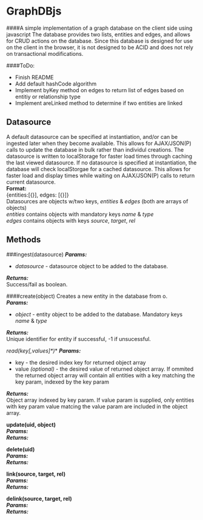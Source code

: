 GraphDBjs
=========

####A simple implementation of a graph database on the client side using javascript
The database provides two lists, entities and edges, and allows for CRUD actions on the database. Since this database is designed for use on the client in the browser, it is not designed to be ACID and does not rely on transactional modifications. 

####ToDo:
+ Finish README
+ Add default hashCode algorithm
+ Implement byKey method on edges to return list of edges based on entitiy or relationship type
+ Implement areLinked method to determine if two entities are linked

Datasource
----------
A default datasource can be specified at instantiation, and/or can be ingested later when they become available. This allows for AJAX/JSON(P) calls to update the database in bulk rather than individul creations. The datasource is written to localStorage for faster load times through caching the last viewed datasource. If no datasource is specified at instantiation, the database will check localStorgae for a cached datasource. This allows for faster load and display times while waiting on AJAX/JSON(P) calls to return current datasource.  
**Format:**  
{entities:[{}], edges: [{}]}  
Datasources are objects w/two keys, *entities* & *edges* (both are arrays of objects)  
*entities* contains objects with mandatory keys *name* & *type*  
*edges* contains objects with keys *source*, *target*, *rel*

Methods
-------
###ingest(datasource)
_**Params:**_  
+ *datasource* - datasource object to be added to the database.  

_**Returns:**_  
Success/fail as boolean.

####create(object)
Creates a new entity in the database from o.  
_**Params:**_  
+ *object* - entity object to be added to the database. Mandatory keys *name* & *type*  

_**Returns:**_  
Unique identifier for entity if successful, -1 if unsucessful.

**read(key*[,values]*)**
_**Params:**_  
+ key - the desired index key for returned object array
+ value *(optional)* - the desired value of returned object array. If ommited the returned object array will contain all entities with a key matching the key param, indexed by the key param  

_**Returns:**_  
Object array indexed by key param. If value param is supplied, only entities with key param value matcing the value param are included in the object array.

**update(uid, object)**  
_**Params:**_  
_**Returns:**_  

**delete(uid)**  
_**Params:**_  
_**Returns:**_  

**link(source, target, rel)**  
_**Params:**_  
_**Returns:**_  

**delink(source, target, rel)**  
_**Params:**_  
_**Returns:**_  
